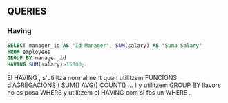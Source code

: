 ## QUERIES

### Having

```sql
SELECT manager_id AS "Id Manager", SUM(salary) AS "Suma Salary"
FROM employees
GROUP BY manager_id
HAVING SUM(salary)>15000;
```
El HAVING , s'utilitza normalment quan utilitzem FUNCIONS d'AGREGACIONS ( SUM() AVG() COUNT() ... ) y utilitzem GROUP BY llavors no es posa WHERE y utilitzem el HAVING com si fos un WHERE . 